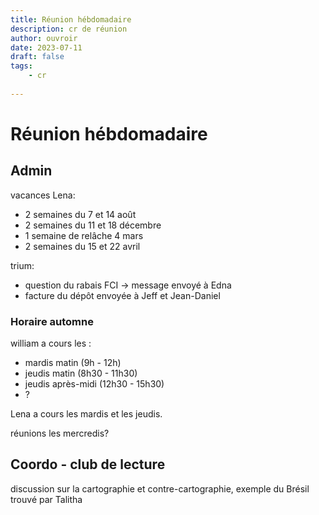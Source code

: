 ```yaml
---
title: Réunion hébdomadaire
description: cr de réunion
author: ouvroir
date: 2023-07-11
draft: false
tags:
    - cr
    
---
```


# Réunion hébdomadaire

## Admin

vacances Lena: 
- 2 semaines du 7 et 14 août
- 2 semaines du 11 et 18 décembre
- 1 semaine de relâche 4 mars
- 2 semaines du 15 et 22 avril


trium: 
- question du rabais FCI → message envoyé à Edna
- facture du dépôt envoyée à Jeff et Jean-Daniel



### Horaire automne

william a cours les :
- mardis matin (9h - 12h)
- jeudis matin (8h30 - 11h30)
- jeudis après-midi (12h30 - 15h30)
- ?

Lena a cours les mardis et les jeudis.

réunions les mercredis? 

## Coordo - club de lecture

discussion sur la cartographie et contre-cartographie, exemple du Brésil trouvé par Talitha

